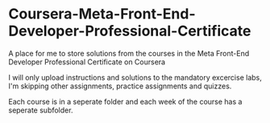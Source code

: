 # Coursera-Meta-Front-End-Developer-Professional-Certificate
A place for me to store solutions from the courses in the Meta Front-End Developer Professional Certificate on Coursera

I will only upload instructions and solutions to the mandatory excercise labs, I'm skipping other assignments, practice assignments and quizzes.  

Each course is in a seperate folder and each week of the course has a seperate subfolder.
